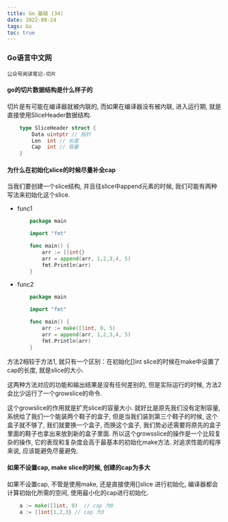 ```yaml
---
title: Go_基础 (34)
date: 2022-08-24
tags: Go
toc: true
---
```


### Go语言中文网
    公众号阅读笔记-切片

<!-- more -->

#### go的切片数据结构是什么样子的

切片是有可能在编译器就被内联的, 而如果在编译器没有被内联, 进入运行期, 就是直接使用SliceHeader数据结构. 

```go
    type SliceHeader struct {
        Data uintptr // 指针
        Len  int // 长度
        Cap  int // 容量
    }
```

#### 为什么在初始化slice的时候尽量补全cap

当我们要创建一个slice结构, 并且往slice中append元素的时候, 我们可能有两种写法来初始化这个slice. 

- func1
    ```go
        package main

        import "fmt"

        func main() {
            arr := []int{}
            arr = append(arr, 1,2,3,4, 5)
            fmt.Println(arr)
        }
    ```

- func2
    ```go
        package main

        import "fmt"

        func main() {
            arr := make([]int, 0, 5)
            arr = append(arr, 1,2,3,4, 5)
            fmt.Println(arr)
        }
    ```

方法2相较于方法1, 就只有一个区别：在初始化[]int slice的时候在make中设置了cap的长度, 就是slice的大小. 

这两种方法对应的功能和输出结果是没有任何差别的, 但是实际运行的时候, 方法2会比少运行了一个growslice的命令. 

这个growslice的作用就是扩充slice的容量大小. 就好比是原先我们没有定制容量, 系统给了我们一个能装两个鞋子的盒子, 但是当我们装到第三个鞋子的时候, 这个盒子就不够了, 我们就要换一个盒子, 而换这个盒子, 我们势必还需要将原先的盒子里面的鞋子也拿出来放到新的盒子里面. 所以这个growsslice的操作是一个比较复杂的操作, 它的表现和复杂度会高于最基本的初始化make方法. 对追求性能的程序来说, 应该能避免尽量避免. 

#### 如果不设置cap, make slice的时候, 创建的cap为多大

如果不设置cap, 不管是使用make, 还是直接使用[]slice 进行初始化, 编译器都会计算初始化所需的空间, 使用最小化的cap进行初始化. 

```go
    a := make([]int, 0)  // cap 为0
    a := []int{1,2,3} // cap 为3
```
